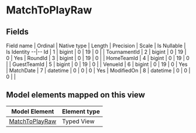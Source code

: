﻿MatchToPlayRaw
============

## Fields

Field name | Ordinal | Native type | Length | Precision | Scale | Is Nullable | Is Identity
--|--
Id | 1 | bigint | 0 | 19 | 0 |  | 
TournamentId | 2 | bigint | 0 | 19 | 0 | Yes | 
RoundId | 3 | bigint | 0 | 19 | 0 |  | 
HomeTeamId | 4 | bigint | 0 | 19 | 0 |  | 
GuestTeamId | 5 | bigint | 0 | 19 | 0 |  | 
VenueId | 6 | bigint | 0 | 19 | 0 | Yes | 
MatchDate | 7 | datetime | 0 | 0 | 0 | Yes | 
ModifiedOn | 8 | datetime | 0 | 0 | 0 |  | 

## Model elements mapped on this view

Model Element | Element type
--|--
[MatchToPlayRaw](../../../EntityModel/_DefaultGroup/TypedViews/MatchToPlayRaw.htm) | Typed View
